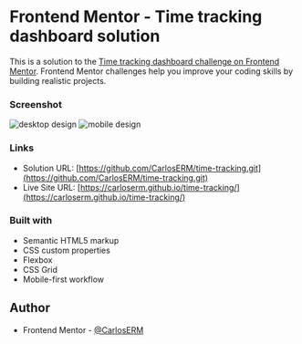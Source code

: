# Frontend Mentor - Time tracking dashboard solution

This is a solution to the [Time tracking dashboard challenge on Frontend Mentor](https://www.frontendmentor.io/challenges/time-tracking-dashboard-UIQ7167Jw). Frontend Mentor challenges help you improve your coding skills by building realistic projects.

### Screenshot

![desktop design](https://user-images.githubusercontent.com/74724103/139601325-097a95a8-905f-4dc7-b427-3af2a64ce6f1.png)
![mobile design](https://user-images.githubusercontent.com/74724103/139601336-1f7de27a-e573-482d-83f0-160814b128df.png)

### Links

- Solution URL: [https://github.com/CarlosERM/time-tracking.git](https://github.com/CarlosERM/time-tracking.git)
- Live Site URL: [https://carloserm.github.io/time-tracking/](https://carloserm.github.io/time-tracking/)

### Built with

- Semantic HTML5 markup
- CSS custom properties
- Flexbox
- CSS Grid
- Mobile-first workflow

## Author

- Frontend Mentor - [@CarlosERM](https://www.frontendmentor.io/profile/CarlosERM)
